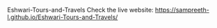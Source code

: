  Eshwari-Tours-and-Travels
 Check the live website: https://sampreeth-l.github.io/Eshwari-Tours-and-Travels/
